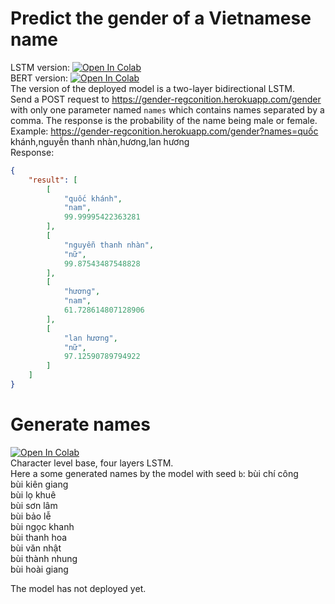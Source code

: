 # Predict the gender of a Vietnamese name
LSTM version: [![Open In Colab](https://colab.research.google.com/assets/colab-badge.svg)](https://colab.research.google.com/drive/16dUaD15aL86htijqE6hlBvf6KiJ26RMU)  
BERT version: [![Open In Colab](https://colab.research.google.com/assets/colab-badge.svg)](https://colab.research.google.com/drive/1-XxeLfPBermYxKJxeQNHMsTCdllGFmQg)  
The version of the deployed model is a two-layer bidirectional LSTM.  
Send a POST request to https://gender-regconition.herokuapp.com/gender with only one parameter named `names` which contains names separated by a comma. The response is the probability of the name being male or female.  
Example: https://gender-regconition.herokuapp.com/gender?names=quốc khánh,nguyễn thanh nhàn,hương,lan hương  
Response:  
```json
{
    "result": [
        [
            "quốc khánh",
            "nam",
            99.99995422363281
        ],
        [
            "nguyễn thanh nhàn",
            "nữ",
            99.87543487548828
        ],
        [
            "hương",
            "nam",
            61.728614807128906
        ],
        [
            "lan hương",
            "nữ",
            97.12590789794922
        ]
    ]
}
```
# Generate names
[![Open In Colab](https://colab.research.google.com/assets/colab-badge.svg)](https://colab.research.google.com/drive/10TScnpluI6Cgfw3wqb0moDWxHXxRFvD3)  
Character level base, four layers LSTM.  
Here a some generated names by the model with seed `b`:
bùi chí công<pad>  
bùi kiên giang<pad>  
bùi lọ khuê<pad>  
bùi sơn lâm<pad>  
bùi bảo lễ<pad>  
bùi ngọc khanh<pad>  
bùi thanh hoa<pad>  
bùi văn nhật<pad>  
bùi thành nhung<pad>  
bùi hoài giang<pad>  

The model has not deployed yet.